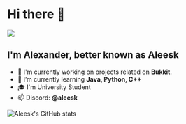 # Hi there 👋
![](https://komarev.com/ghpvc/?username=Aleesk&color=FF0000&style=plastic&label=PROFILE+VIEWS)
## I'm Alexander, better known as Aleesk 

- 🔭 I'm currently working on projects related on <b>Bukkit</b>.
- 🌱 I’m currently learning <b>Java, Python, C++</b>
- 🎓 I'm University Student
- 📫 Discord: <b>@aleesk</b>

![Aleesk's GitHub stats](https://github-readme-stats.vercel.app/api?username=Aleesk&show_icons=true&theme=tokyonight)
